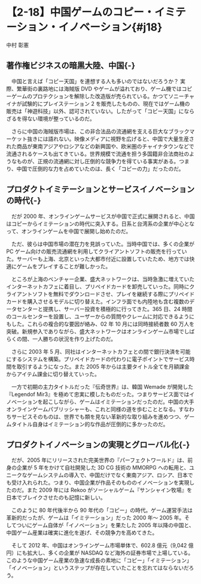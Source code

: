 # 【2-18】中国ゲームのコピー・イミテーション・イノベーション{#j18}

<div class="author">中村 彰憲</div>

## 著作権ビジネスの暗黒大陸、中国{-}

　中国と言えば「コピー天国」を連想する人も多いのではないだろうか？ 実際、繁華街の裏路地には海賊版 DVD やゲームが溢れており、ゲーム機ではコピーゲームのプロテクションを解除した改造版が売られている。かつてソニーチャイナが試験的にプレイステーション 2 を販売したものの、現在ではゲーム機の販売は「神遊科技」以外、認可されていない。したがって「コピー天国」にならざるを得ない環境が整っているのだ。

　さらに中国の海賊版市場は、この非合法品の流通網を支える巨大なブラックマーケット抜きには語れない。映像メディアに視野を広げると、中国で大量生産された商品が東南アジアやロシアなどの新興国や、欧米圏のチャイナタウンなどで流通されるケースも出てきている。世界規模で流通を担う多国籍非合法商社のようなものが、正規の流通網に対し圧倒的な競争力を得ている事実がある。つまり、中国で圧倒的な力を占めていたのは、長く「コピーの力」だったのだ。

## プロダクトイミテーションとサービスイノベーションの時代{-}

　だが 2000 年、オンラインゲームサービスが中国で正式に展開されると、中国はコピーからイミテーションの時代に突入する。日系と台湾系の企業が中心となって、オンラインゲームを中国で展開し始めたのだ。

　ただ、彼らは中国市場の潜在力を見誤っていた。当時中国では、多くの企業が PC ゲーム向けの販売流通網を利用してクライアントソフトの販売を行っていた。サーバーも上海、北京といった大都市付近に設置していたため、地方では快適にゲームをプレイすることが難しかった。

　ところが上海のベンチャー企業、盛大ネットワークは、当時急激に増えていたインターネットカフェに着目し、プリペイドカードを卸売していった。同時にクライアントソフトを無料でダウンロードさせ、プレイを継続する際にプリペイドカードを購入させるモデルに切り替えた。インフラ面でも内陸地も含む複数のデータセンターと提携し、サーバー投資を積極的に行ってきた。365 日、24 時間のコールセンターを設置し、ユーザーからの質問やクレームに対応できるようにもした。これらの複合的な要因が絡み、02 年 10 月には同時接続者数 60 万人を突破。新規参入でありながら、盛大ネットワークはオンラインゲーム市場でしばらくの間、一人勝ちの状況を作り上げたのだ。

　さらに 2003 年 5 月、同社はインターネットカフェとの間で銀行決済を可能にするシステムを構築。プリペイドカードの代わりに電子ポイントでサービス時間を取引するようになった。また 2005 年からは主要タイトル全てを月額課金からアイテム課金に切り替えていった。

　一方で初期の主力タイトルだった『伝奇世界』は、韓国 Wemade が開発した『Legendof Mir3』を極めて忠実に模したものだった。つまりサービス面ではイノベーションを起こしながら、ゲームはイミテーションだったのだ。中国の大手オンラインゲームパブリッシャーも、これと同様の道を歩むこととなる。すなわちサービスそのものは、世界でも類を見ない革新的な取り組みを進めつつ、ゲームタイトル自身はイミテーション的な作品が圧倒的に多かったのだ。

## プロダクトイノベーションの実現とグローバル化{-}

　だが、2005 年にリリースされた完美世界の『パーフェクトワールド』は、前身の企業が 5 年をかけて自社開発した 3D CG 技術の MMORPG への転用と、ユニークなゲームシステムの導入で、中国だけでなく東南アジア、ロシア、日本でも受け入れられた。つまり、中国企業が作品そのもののイノベーションを実現したのだ。また 2009 年には Rekoo がソーシャルゲーム『サンシャイン牧場』を日本でブレイクさせたのも記憶に新しい。

　このように 80 年代後半から 90 年代の「コピー」の時代。ゲーム運営手法は革新的だったが、ゲームは「イミテーション」だった 2000 年～ 2005 年。そしてついにゲーム自体が「イノベーション」を果たした 2005 年以降の中国と、中国ゲーム産業は確実に進化を遂げ、その競争力を高めてきた。

　そして 2012 年、中国はオンラインゲーム市場単体で、602.8 億元（9,042 億円）にも拡大し、多くの企業が NASDAQ など海外の証券市場で上場している。このような中国ゲーム産業の急速な成長の素地に「コピー」「イミテーション」「イノベーション」というステップが存在していたことを忘れてはならないだろう。
